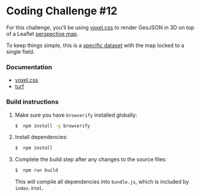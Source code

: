 # Coding Challenge #12

For this challenge, you'll be using [voxel.css](http://voxelcss.com/) to render GeoJSON in 3D on top of a Leaflet [perspective map](https://www.mapbox.com/blog/3d-leaflet/).

To keep things simple, this is a [specific dataset](http://bl.ocks.org/anonymous/raw/fa0548759be92769acca8b866c493cad/) with the map locked to a single field.

### Documentation

* [voxel.css](https://github.com/HunterLarco/voxel.css/tree/master/docs/Core)
* [turf](http://turfjs.org/static/docs/)

### Build instructions

1.	Make sure you have `browserify` installed globally:

	```bash
	$  npm install -g browserify
	```

2.	Install dependencies:

	```bash
	$  npm install
	```

3.	Complete the build step after any changes to the source files:

	```bash
	$  npm run build
	```

	This will compile all dependencies into `bundle.js`, which is included by `index.html`.